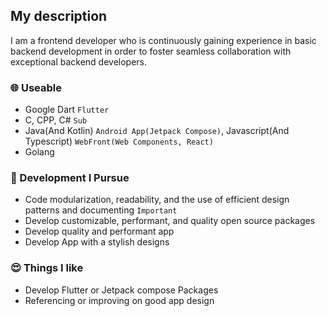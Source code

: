 ## My description
I am a frontend developer who is continuously gaining experience in basic backend development in order to foster seamless collaboration with exceptional backend developers.

### 🌐 Useable
- Google Dart `Flutter`
- C, CPP, C# `Sub`
- Java(And Kotlin) `Android App(Jetpack Compose)`, Javascript(And Typescript) `WebFront(Web Components, React)`
- Golang

### 🤪 Development I Pursue
- Code modularization, readability, and the use of efficient design patterns and documenting `Important`
- Develop customizable, performant, and quality open source packages
- Develop quality and performant app
- Develop App with a stylish designs

### 😍 Things I like
- Develop Flutter or Jetpack compose Packages
- Referencing or improving on good app design
